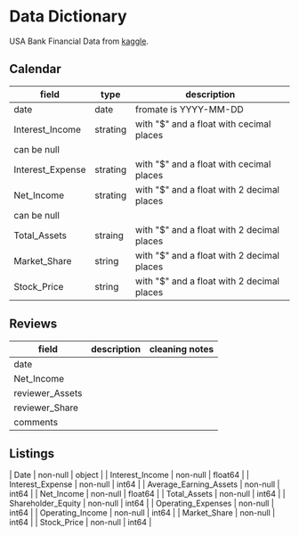 # Data Dictionary

USA Bank Financial Data from [kaggle](https://www.kaggle.com/datasets/vishalsinghsangral/usa-bank-financial-data).

## Calendar

| field| type | description| 
| -----| ----------- | -------------- |
| date | date | fromate is YYYY-MM-DD |
| Interest_Income | strating | with "$" and a float with cecimal places |
| can be null |
| Interest_Expense | strating | with "$" and a float with cecimal places |
| Net_Income | strating | with "$" and a float with 2 decimal places |
| can be null |
| Total_Assets | straing | with "$" and a float with 2 decimal places |
| Market_Share | string | with "$" and a float with 2 decimal places |
| Stock_Price | string | with "$" and a float with 2 decimal places |

## Reviews

| field| description | cleaning notes | 
| -----| ----------- | -------------- |
| date | | |
| Net_Income | | |
| reviewer_Assets | | |
| reviewer_Share | | |
| comments | | |

## Listings

| Date | non-null | object |
| Interest_Income | non-null | float64 |
| Interest_Expense | non-null | int64 |
| Average_Earning_Assets | non-null | int64 |
| Net_Income | non-null | float64 |
| Total_Assets | non-null | int64 |
| Shareholder_Equity | non-null | int64 |
| Operating_Expenses | non-null | int64 |
| Operating_Income | non-null | int64 |
| Market_Share | non-null | int64 |
| Stock_Price | non-null | int64 |
